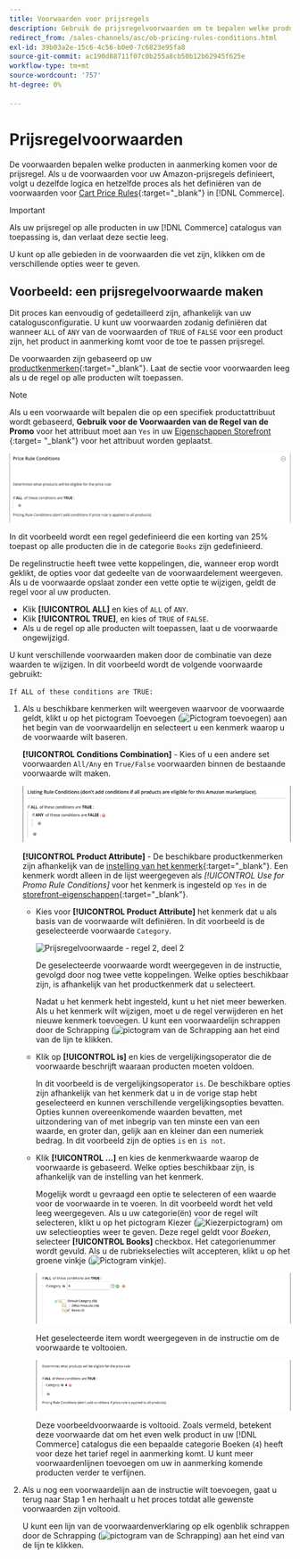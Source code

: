```yaml
---
title: Voorwaarden voor prijsregels
description: Gebruik de prijsregelvoorwaarden om te bepalen welke producten in aanmerking komen voor de prijsregel voor aanbiedingen.
redirect_from: /sales-channels/asc/ob-pricing-rules-conditions.html
exl-id: 39b03a2e-15c6-4c56-b0e0-7c6823e95fa8
source-git-commit: ac190d88711f07c0b255a8cb50b12b62945f625e
workflow-type: tm+mt
source-wordcount: '757'
ht-degree: 0%

---
```


# Prijsregelvoorwaarden

De voorwaarden bepalen welke producten in aanmerking komen voor de prijsregel. Als u de voorwaarden voor uw Amazon-prijsregels definieert, volgt u dezelfde logica en hetzelfde proces als het definiëren van de voorwaarden voor [Cart Price Rules](https://docs.magento.com/user-guide/marketing/price-rules-cart.html){:target=&quot;_blank&quot;} in [!DNL Commerce].

>[!IMPORTANT]
>
>Als uw prijsregel op alle producten in uw [!DNL Commerce] catalogus van toepassing is, dan verlaat deze sectie leeg.

U kunt op alle gebieden in de voorwaarden die vet zijn, klikken om de verschillende opties weer te geven.

## Voorbeeld: een prijsregelvoorwaarde maken

Dit proces kan eenvoudig of gedetailleerd zijn, afhankelijk van uw catalogusconfiguratie. U kunt uw voorwaarden zodanig definiëren dat wanneer `ALL` of `ANY` van de voorwaarden of `TRUE` of `FALSE` voor een product zijn, het product in aanmerking komt voor de toe te passen prijsregel.

De voorwaarden zijn gebaseerd op uw [productkenmerken](https://docs.magento.com/user-guide/catalog/product-attributes.html){:target=&quot;_blank&quot;}. Laat de sectie voor voorwaarden leeg als u de regel op alle producten wilt toepassen.

>[!NOTE]
>
>Als u een voorwaarde wilt bepalen die op een specifiek productattribuut wordt gebaseerd, **Gebruik voor de Voorwaarden van de Regel van de Promo** voor het attribuut moet aan `Yes` in uw [Eigenschappen Storefront ](https://docs.magento.com/user-guide/stores/attribute-product-create.html){:target= &quot;_blank&quot;} voor het attribuut worden geplaatst.

![Prijsregelvoorwaarde - regel 1](assets/ob-price-rules-condition-1.png)

In dit voorbeeld wordt een regel gedefinieerd die een korting van 25% toepast op alle producten die in de categorie `Books` zijn gedefinieerd.

De regelinstructie heeft twee vette koppelingen, die, wanneer erop wordt geklikt, de opties voor dat gedeelte van de voorwaardelement weergeven. Als u de voorwaarde opslaat zonder een vette optie te wijzigen, geldt de regel voor al uw producten.

- Klik **[!UICONTROL ALL]** en kies of `ALL` of `ANY`.
- Klik **[!UICONTROL TRUE]**, en kies of `TRUE` of `FALSE`.
- Als u de regel op alle producten wilt toepassen, laat u de voorwaarde ongewijzigd.

U kunt verschillende voorwaarden maken door de combinatie van deze waarden te wijzigen. In dit voorbeeld wordt de volgende voorwaarde gebruikt:

`If ALL of these conditions are TRUE:`

1. Als u beschikbare kenmerken wilt weergeven waarvoor de voorwaarde geldt, klikt u op het pictogram Toevoegen (![Pictogram toevoegen](assets/btn-add-grn.png)) aan het begin van de voorwaardelijn en selecteert u een kenmerk waarop u de voorwaarde wilt baseren.

   **[!UICONTROL Conditions Combination]** - Kies of u een andere set voorwaarden  `All/Any` en  `True/False` voorwaarden binnen de bestaande voorwaarde wilt maken.

   ![Combinatie van prijsregelvoorwaarden](assets/ob-conditions-combinations.png)

   **[!UICONTROL Product Attribute]** - De beschikbare productkenmerken zijn afhankelijk van de  [instelling van het kenmerk](https://docs.magento.com/user-guide/stores/attribute-product-create.html){:target=&quot;_blank&quot;}. Een kenmerk wordt alleen in de lijst weergegeven als *[!UICONTROL Use for Promo Rule Conditions]* voor het kenmerk is ingesteld op `Yes` in de [storefront-eigenschappen](https://docs.magento.com/user-guide/stores/attribute-product-create.html){:target=&quot;_blank&quot;}.

   - Kies voor **[!UICONTROL Product Attribute]** het kenmerk dat u als basis van de voorwaarde wilt definiëren. In dit voorbeeld is de geselecteerde voorwaarde `Category`.

      ![Prijsregelvoorwaarde - regel 2, deel 2](assets/ob-price-rule-condition-2.png)

      De geselecteerde voorwaarde wordt weergegeven in de instructie, gevolgd door nog twee vette koppelingen. Welke opties beschikbaar zijn, is afhankelijk van het productkenmerk dat u selecteert.

      Nadat u het kenmerk hebt ingesteld, kunt u het niet meer bewerken. Als u het kenmerk wilt wijzigen, moet u de regel verwijderen en het nieuwe kenmerk toevoegen. U kunt een voorwaardelijn schrappen door de Schrapping (![pictogram van de Schrapping](assets/btn-del-red.png) aan het eind van de lijn te klikken.

   - Klik op **[!UICONTROL is]** en kies de vergelijkingsoperator die de voorwaarde beschrijft waaraan producten moeten voldoen.

      In dit voorbeeld is de vergelijkingsoperator `is`. De beschikbare opties zijn afhankelijk van het kenmerk dat u in de vorige stap hebt geselecteerd en kunnen verschillende vergelijkingsopties bevatten. Opties kunnen overeenkomende waarden bevatten, met uitzondering van of met inbegrip van ten minste een van een waarde, en groter dan, gelijk aan en kleiner dan een numeriek bedrag. In dit voorbeeld zijn de opties `is` en `is not`.

   - Klik **[!UICONTROL ...]** en kies de kenmerkwaarde waarop de voorwaarde is gebaseerd. Welke opties beschikbaar zijn, is afhankelijk van de instelling van het kenmerk.

      Mogelijk wordt u gevraagd een optie te selecteren of een waarde voor de voorwaarde in te voeren. In dit voorbeeld wordt het veld leeg weergegeven. Als u uw categorie(ën) voor de regel wilt selecteren, klikt u op het pictogram Kiezer (![Kiezerpictogram](assets/btn-chooser.png)) om uw selectieopties weer te geven. Deze regel geldt voor _Boeken_, selecteer **[!UICONTROL Books]** checkbox. Het categorienummer wordt gevuld. Als u de rubriekselecties wilt accepteren, klikt u op het groene vinkje (![Pictogram vinkje](assets/btn-check-mark-green.png)).

      ![Prijsregelvoorwaarde - regel 2, deel 3](assets/ob-price-rule-condition-3.png)

      Het geselecteerde item wordt weergegeven in de instructie om de voorwaarde te voltooien.

      ![Prijsregelvoorwaarde - regel 2, deel 4](assets/ob-price-rule-condition-4.png)

      Deze voorbeeldvoorwaarde is voltooid. Zoals vermeld, betekent deze voorwaarde dat om het even welk product in uw [!DNL Commerce] catalogus die een bepaalde categorie Boeken (`4`) heeft voor deze het tarief regel in aanmerking komt. U kunt meer voorwaardenlijnen toevoegen om uw in aanmerking komende producten verder te verfijnen.

1. Als u nog een voorwaardelijn aan de instructie wilt toevoegen, gaat u terug naar Stap 1 en herhaalt u het proces totdat alle gewenste voorwaarden zijn voltooid.

   U kunt een lijn van de voorwaardenverklaring op elk ogenblik schrappen door de Schrapping (![pictogram van de Schrapping](assets/btn-del-red.png)) aan het eind van de lijn te klikken.
